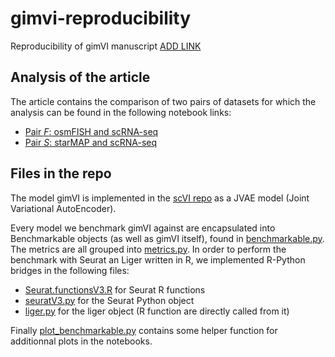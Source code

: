 # gimvi-reproducibility
Reproducibility of gimVI manuscript [ADD LINK]()

## Analysis of the article
The article contains the comparison of two pairs of datasets for which the analysis can be found in the following notebook links:
- [Pair *F*: osmFISH and scRNA-seq](gimvi_reproduce_osm_fish.ipynb)
- [Pair *S*: starMAP and scRNA-seq](gimvi_reproduce_starmap.ipynb)

## Files in the repo

The model gimVI is implemented in the [scVI repo](https://github.com/YosefLab/scVI) as a JVAE model (Joint Variational AutoEncoder).

Every model we benchmark gimVI against are encapsulated into Benchmarkable objects (as well as gimVI itself), found in [benchmarkable.py](benchmarkable.py). The metrics are all grouped into [metrics.py](metrics.py).
In order to perform the benchmark with Seurat an Liger written in R, we implemented R-Python bridges in the following files:
- [Seurat.functionsV3.R](Seurat.functionsV3.R) for Seurat R functions
- [seuratV3.py](seuratV3.py) for the Seurat Python object
- [liger.py](liger.py) for the liger object (R function are directly called from it)

Finally [plot_benchmarkable.py](plot_benchmarkable.py) contains some helper function for additionnal plots in the notebooks.
